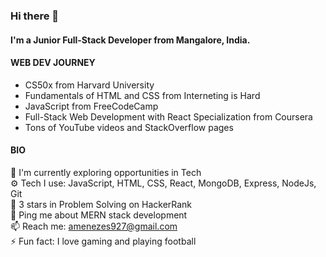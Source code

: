 ### Hi there 👋


#### I'm a Junior Full-Stack Developer from Mangalore, India.


#### WEB DEV JOURNEY

- CS50x from Harvard University
- Fundamentals of HTML and CSS from Interneting is Hard
- JavaScript from FreeCodeCamp
- Full-Stack Web Development with React Specialization from Coursera
- Tons of YouTube videos and StackOverflow pages 

#### BIO

 🏢 I'm currently exploring opportunities in Tech\
 ⚙️ Tech I use: JavaScript, HTML, CSS, React, MongoDB, Express, NodeJs, Git\
 🌟 3 stars in Problem Solving on HackerRank\
 💬 Ping me about MERN stack development\
 📫 Reach me: amenezes927@gmail.com\
 ⚡️ Fun fact: I love gaming and playing football





